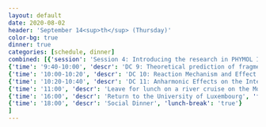 ```yaml
---
layout: default
date: 2020-08-02
header: 'September 14<sup>th</sup> (Thursday)'
color-bg: true
dinner: true
categories: [schedule, dinner]
combined: [{'session': 'Session 4: Introducing the research in PHYMOL II (chair: Dr. Dahvyd Wing)', }, {'time': '9:20-9:40', 'descr': 'DC 7: Machine-learned force fields to model the high-pressure high-temperature behaviour of methane, Matyas Nachtigall (University of Luxembourg)', 'talk': 'true'},
{'time': '9:40-10:00', 'descr': 'DC 9: Theoretical prediction of fragmentation spectra of biomolecules, Rony Letona (Avant-garde Materials Simulation Deutschland GmbH)', 'talk': 'true'},
{'time': '10:00-10:20', 'descr': 'DC 10: Reaction Mechanism and Effect of Substituent in Direct Bromination of Indoles, Anderson Exlonk Gil (Universytet Miklaja)', 'talk': 'true'},
{'time': '10:20-10:40', 'descr': 'DC 11: Anharmonic Effects on the Internal Conversion Process of Azulene Derivatives, Bruno Von Bruning (Queen Mary University of London)', 'talk': 'true'},
{'time': '11:00', 'descr': 'Leave for lunch on a river cruise on the Moselle', 'fun': 'true'},
{'time': '16:00', 'descr': 'Return to the University of Luxembourg', 'fun': 'true'},
{'time': '18:00', 'descr': 'Social Dinner', 'lunch-break': 'true'}
]
---
```


